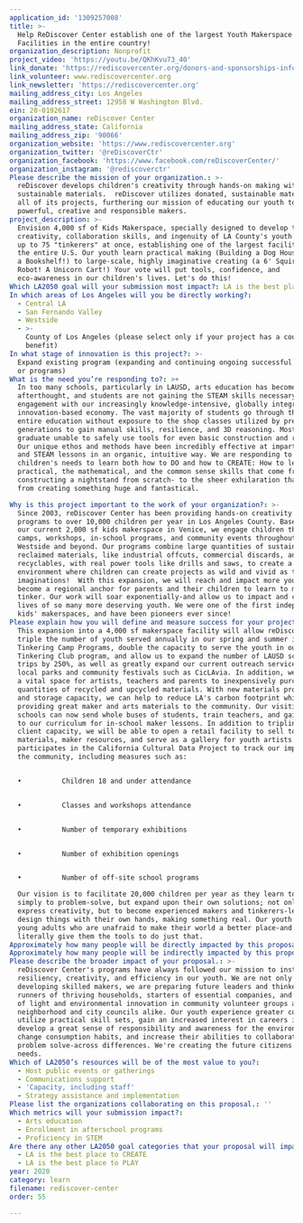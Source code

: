 ```yaml
---
application_id: '1309257008'
title: >-
  Help ReDiscover Center establish one of the largest Youth Makerspace
  Facilities in the entire country!
organization_description: Nonprofit
project_video: 'https://youtu.be/QKhKvu73_40'
link_donate: 'https://rediscovercenter.org/donors-and-sponsorships-information/'
link_volunteer: www.rediscovercenter.org
link_newsletter: 'https://rediscovercenter.org'
mailing_address_city: Los Angeles
mailing_address_street: 12958 W Washington Blvd.
ein: 20-0192617
organization_name: reDiscover Center
mailing_address_state: California
mailing_address_zip: '90066'
organization_website: 'https://www.rediscovercenter.org'
organization_twitter: '@reDiscoverCtr'
organization_facebook: 'https://www.facebook.com/reDiscoverCenter/'
organization_instagram: '@rediscoverctr'
Please describe the mission of your organization.: >-
  reDiscover develops children's creativity through hands-on making with
  sustainable materials.  reDiscover utilizes donated, sustainable materials in
  all of its projects, furthering our mission of educating our youth to become
  powerful, creative and responsible makers.
project_description: >-
  Envision 4,000 sf of Kids Makerspace, specially designed to develop the
  creativity, collaboration skills, and ingenuity of LA County's youth - serving
  up to 75 "tinkerers" at once, establishing one of the largest facilities in
  the entire U.S. Our youth learn practical making (Building a Dog House! Design
  a Bookshelf!) to large-scale, highly imaginative creating (a 6' Squirrel
  Robot! A Unicorn Cart!) Your vote will put tools, confidence, and
  eco-awareness in our children's lives. Let's do this! 
Which LA2050 goal will your submission most impact?: LA is the best place to LEARN
In which areas of Los Angeles will you be directly working?:
  - Central LA
  - San Fernando Valley
  - Westside
  - >-
    County of Los Angeles (please select only if your project has a countywide
    benefit)
In what stage of innovation is this project?: >-
  Expand existing program (expanding and continuing ongoing successful projects
  or programs)
What is the need you’re responding to?: >+
  In too many schools, particularly in LAUSD, arts education has become a sad
  afterthought, and students are not gaining the STEAM skills necessary for full
  engagement with our increasingly knowledge-intensive, globally integrated and
  innovation-based economy. The vast majority of students go through their
  entire education without exposure to the shop classes utilized by previous
  generations to gain manual skills, resilience, and 3D reasoning. Most students
  graduate unable to safely use tools for even basic construction and repairs.
  Our unique ethos and methods have been incredibly effective at imparting STEM
  and STEAM lessons in an organic, intuitive way. We are responding to
  children's needs to learn both how to DO and how to CREATE: How to learn the
  practical, the mathematical, and the common sense skills that come from, say,
  constructing a nightstand from scratch- to the sheer exhilaration that comes
  from creating something huge and fantastical. 

Why is this project important to the work of your organization?: >-
  Since 2003, reDiscover Center has been providing hands-on creativity education
  programs to over 10,000 children per year in Los Angeles County. Based out of
  our current 2,000 sf kids makerspace in Venice, we engage children through
  camps, workshops, in-school programs, and community events throughout the
  Westside and beyond. Our programs combine large quantities of sustainable and
  reclaimed materials, like industrial offcuts, commercial discards, and
  recyclables, with real power tools like drills and saws, to create a tinkering
  environment where children can create projects as wild and vivid as their
  imaginations!  With this expansion, we will reach and impact more youth, and
  become a regional anchor for parents and their children to learn to make and
  tinker. Our work will soar exponentially-and allow us to impact and change the
  lives of so many more deserving youth. We were one of the first independent
  kids' makerspaces, and have been pioneers ever since! 
Please explain how you will define and measure success for your project.: >-
  This expansion into a 4,000 sf makerspace facility will allow reDiscover to
  triple the number of youth served annually in our spring and summer intensive
  Tinkering Camp Programs, double the capacity to serve the youth in our
  Tinkering Club program, and allow us to expand the number of LAUSD school
  trips by 250%, as well as greatly expand our current outreach services to
  local parks and community festivals such as CicLAvia. In addition, we serve as
  a vital space for artists, teachers and parents to inexpensively purchase
  quantities of recycled and upcycled materials. With new materials processing
  and storage capacity, we can help to reduce LA's carbon footprint while
  providing great maker and arts materials to the community. Our visiting
  schools can now send whole buses of students, train teachers, and gain access
  to our curriculum for in-school maker lessons. In addition to tripling our
  client capacity, we will be able to open a retail facility to sell tools,
  materials, maker resources, and serve as a gallery for youth artists. rDC
  participates in the California Cultural Data Project to track our impact in
  the community, including measures such as:


  •          Children 18 and under attendance


  •          Classes and workshops attendance


  •          Number of temporary exhibitions


  •          Number of exhibition openings


  •          Number of off-site school programs

  Our vision is to facilitate 20,000 children per year as they learn to not
  simply to problem-solve, but expand upon their own solutions; not only to
  express creativity, but to become experienced makers and tinkerers-learning to
  design things with their own hands, making something real. Our youth become
  young adults who are unafraid to make their world a better place-and we
  literally give them the tools to do just that.
Approximately how many people will be directly impacted by this proposal?: '20000'
Approximately how many people will be indirectly impacted by this proposal?: '25000'
Please describe the broader impact of your proposal.: >-
  reDiscover Center's programs have always followed our mission to instill
  resiliency, creativity, and efficiency in our youth. We are not only
  developing skilled makers, we are preparing future leaders and thinkers-
  runners of thriving households, starters of essential companies, and beacons
  of light and environmental innovation in community volunteer groups and
  neighborhood and city councils alike. Our youth experience greater confidence,
  utilize practical skill sets, gain an increased interest in careers in STEM,
  develop a great sense of responsibility and awareness for the environment,
  change consumption habits, and increase their abilities to collaborate and
  problem solve-across differences. We're creating the future citizens L.A.
  needs.
Which of LA2050’s resources will be of the most value to you?:
  - Host public events or gatherings
  - Communications support
  - 'Capacity, including staff'
  - Strategy assistance and implementation
Please list the organizations collaborating on this proposal.: ''
Which metrics will your submission impact?:
  - Arts education
  - Enrollment in afterschool programs
  - Proficiency in STEM
Are there any other LA2050 goal categories that your proposal will impact?:
  - LA is the best place to CREATE
  - LA is the best place to PLAY
year: 2020
category: learn
filename: rediscover-center
order: 55

---
```

